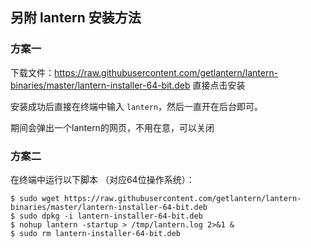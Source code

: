 ## 另附 lantern 安装方法

### 方案一

  下载文件：https://raw.githubusercontent.com/getlantern/lantern-binaries/master/lantern-installer-64-bit.deb 直接点击安装

  安装成功后直接在终端中输入 `lantern`，然后一直开在后台即可。

  期间会弹出一个lantern的网页，不用在意，可以关闭

### 方案二

在终端中运行以下脚本 （对应64位操作系统）：

	$ sudo wget https://raw.githubusercontent.com/getlantern/lantern-binaries/master/lantern-installer-64-bit.deb
	$ sudo dpkg -i lantern-installer-64-bit.deb
	$ nohup lantern -startup > /tmp/lantern.log 2>&1 &
	$ sudo rm lantern-installer-64-bit.deb
	